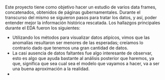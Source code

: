 Este proyecto tiene como objetivo hacer un estudio de varios data frames, concatenados, obtenidos de páginas gubernamentales. Durante el transcurso del mismo se siguieron pasos para tratar los datos, y así, poder entender mejor la información histórica rescatada. Los hallazgos principales durante el EDA fueron los siguientes:
*   Utilizando los métodos para visualizar datos atipícos, vimos que las anomalías resultaron ser menores de las esperadas; creíamos lo contrario dado que tenemos una gran cantidad de datos. 
*   La casi ausencia de datos faltantes fue algo interesante de observar, esto es algo que ayuda bastante al análisis posterior que haremos, ya que, significa que sea cual sea el modelo que vayamos a hacer, va a ser una buena aproximación a la realidad.
*   